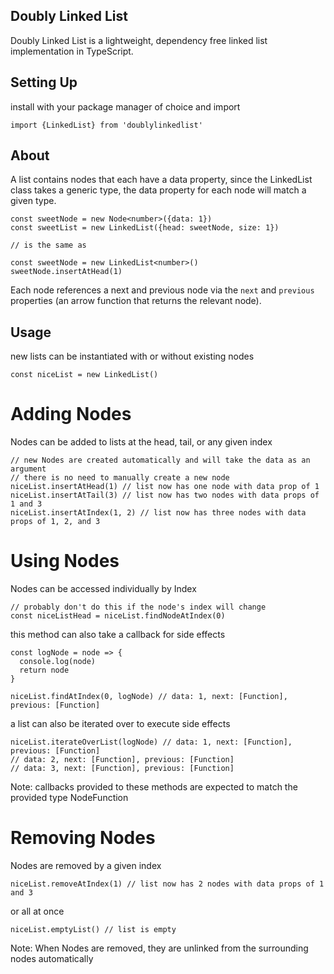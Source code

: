 ## Doubly Linked List

Doubly Linked List is a lightweight, dependency free linked list implementation in TypeScript.

## Setting Up

install with your package manager of choice and import

`import {LinkedList} from 'doublylinkedlist'`

## About

A list contains nodes that each have a data property, since the LinkedList class takes a generic type, the data property for each node will match a given type.

```
const sweetNode = new Node<number>({data: 1})
const sweetList = new LinkedList({head: sweetNode, size: 1})

// is the same as

const sweetNode = new LinkedList<number>()
sweetNode.insertAtHead(1)

```

Each node references a next and previous node via the `next` and `previous` properties (an arrow function that returns the relevant node).

## Usage

new lists can be instantiated with or without existing nodes

```
const niceList = new LinkedList()
```

# Adding Nodes

Nodes can be added to lists at the head, tail, or any given index

```
// new Nodes are created automatically and will take the data as an argument
// there is no need to manually create a new node
niceList.insertAtHead(1) // list now has one node with data prop of 1
niceList.insertAtTail(3) // list now has two nodes with data props of 1 and 3
niceList.insertAtIndex(1, 2) // list now has three nodes with data props of 1, 2, and 3
```

# Using Nodes

Nodes can be accessed individually by Index

```
// probably don't do this if the node's index will change
const niceListHead = niceList.findNodeAtIndex(0)
```

this method can also take a callback for side effects

```
const logNode = node => {
  console.log(node)
  return node
}

niceList.findAtIndex(0, logNode) // data: 1, next: [Function], previous: [Function]
```

a list can also be iterated over to execute side effects

```
niceList.iterateOverList(logNode) // data: 1, next: [Function], previous: [Function]
// data: 2, next: [Function], previous: [Function]
// data: 3, next: [Function], previous: [Function]
```

Note: callbacks provided to these methods are expected to match the provided type NodeFunction

# Removing Nodes

Nodes are removed by a given index

```
niceList.removeAtIndex(1) // list now has 2 nodes with data props of 1 and 3
```

or all at once

```
niceList.emptyList() // list is empty
```

Note: When Nodes are removed, they are unlinked from the surrounding nodes automatically
